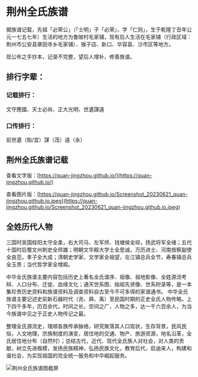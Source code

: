 # 荆州全氏族谱

据族谱记载，先祖「必荣公」（「士明」子「必荣」，字「仁则」，生于乾隆丁丑年公元一七五七年）生活的地方为鲁陂村毛家铺，现有后人生活在毛家铺（行政区域：荆州市公安县章田寺乡毛家铺）、猴子店、新口、华容县、沙市区等地方。

现公布之手抄本，记录不完整，望后人增补，修善族谱。

## 排行字辈：
### 记载排行：
文守應國、天士必尚、正大光明、世遺謀遠
### 口传排行：
前世遺（貽/宜）謀（茂）遠（永）

## 荆州全氏族谱记载
查看文字版：[https://quan-jingzhou.github.io/](https://quan-jingzhou.github.io/)

查看图片版：[https://quan-jingzhou.github.io/Screenshot_20230621_quan-jingzhou.github.io.jpeg](https://quan-jingzhou.github.io/Screenshot_20230621_quan-jingzhou.github.io.jpeg)

## 全姓历代人物
三国时吴国桂阳太守全柔，右大司马、左军师、钱塘侯全琮，扬武将军全绪；五代十国时后蜀文州刺史全师雄；明朝文华殿大学士全思诚，万历进士、河南按察副使全良范，孝子全大成；清朝史学家、文学家全祖望，左江镇总兵全节，寿春镇总兵全玉贵；当代哲学家全增嘏。

中华全氏族谱主要内容包括历史上著名全氏谱序、祖像、祖地影像、全姓源流考辩、人口分布、迁徙、血缘文化；通天世系图、始祖先贤像、世系附录等，是一本集珍贵历史资料和族谱资料及调查资料自古至今不可多得的家谱通书。
中华全氏族谱主要记述史前新石器时代（尧、舜、禹）至民国时期的正史全氏人物传略。上下四千多年，历百余代，时间之长，空间之广，人物之多，达一千六百余人，为当今族谱中见之于正史人物传记之最。

整理全氏源流史，理顺各族传承脉络，研究聚落其人口现状，生存背景，民风民俗，人文地理，宗族制度的演变，居住地的交通、物产、旅游资源，地名沿革，全氏居住地分布（自然村）；总结古代，近代、现代全氏族人对社会，对人类的贡献，树立先进楷模，发扬民族精神，弘扬民族文化，教育后代，启迪来人，构建和谐社会，为实现祖国的完全统一服务和中华崛起服务。

![荆州全氏族谱图截屏](https://quan-jingzhou.github.io/Screenshot_20230621_quan-jingzhou.github.io.jpeg)
